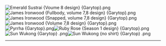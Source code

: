 ![Emerald Sustrai {Voume 8 design} {Garytop}.png](https://raw.githubusercontent.com/Klokinator/FE-Repo/main/Portrait%20Repository/Non-FE%20Properties/RWBY/Emerald%20Sustrai%20(Voume%208%20design)%20%7BGarytop%7D.png "Emerald Sustrai {Voume 8 design} {Garytop}.png")![James Ironwood {Fullbody, volume 7,8 design} {Garytop}.png](https://raw.githubusercontent.com/Klokinator/FE-Repo/main/Portrait%20Repository/Non-FE%20Properties/RWBY/James%20Ironwood%20(Fullbody,%20volume%207,8%20design)%20%7BGarytop%7D.png "James Ironwood {Fullbody, volume 7,8 design} {Garytop}.png")![James Ironwood {Snapped, volume 7,8 design} {Garytop}.png](https://raw.githubusercontent.com/Klokinator/FE-Repo/main/Portrait%20Repository/Non-FE%20Properties/RWBY/James%20Ironwood%20(Snapped,%20volume%207,8%20design)%20%7BGarytop%7D.png "James Ironwood {Snapped, volume 7,8 design} {Garytop}.png")![James Ironwood {Volume 7,8 design} {Garytop}.png](https://raw.githubusercontent.com/Klokinator/FE-Repo/main/Portrait%20Repository/Non-FE%20Properties/RWBY/James%20Ironwood%20(Volume%207,8%20design)%20%7BGarytop%7D.png "James Ironwood {Volume 7,8 design} {Garytop}.png")![Pyrrha {Garytop}.png](https://raw.githubusercontent.com/Klokinator/FE-Repo/main/Portrait%20Repository/Non-FE%20Properties/RWBY/Pyrrha%20%7BGarytop%7D.png "Pyrrha {Garytop}.png")![Ruby Rose {Season 1 design} {Garytop}.png](https://raw.githubusercontent.com/Klokinator/FE-Repo/main/Portrait%20Repository/Non-FE%20Properties/RWBY/Ruby%20Rose%20(Season%201%20design)%20%7BGarytop%7D.png "Ruby Rose {Season 1 design} {Garytop}.png")![Sun Wukong {Garytop} .png](https://raw.githubusercontent.com/Klokinator/FE-Repo/main/Portrait%20Repository/Non-FE%20Properties/RWBY/Sun%20Wukong%20%7BGarytop%7D%20.png "Sun Wukong {Garytop} .png")![Sun Wukong {no shirt} {Garytop} .png](https://raw.githubusercontent.com/Klokinator/FE-Repo/main/Portrait%20Repository/Non-FE%20Properties/RWBY/Sun%20Wukong%20%7Bno%20shirt%7D%20%7BGarytop%7D%20.png "Sun Wukong {no shirt} {Garytop} .png")



----

